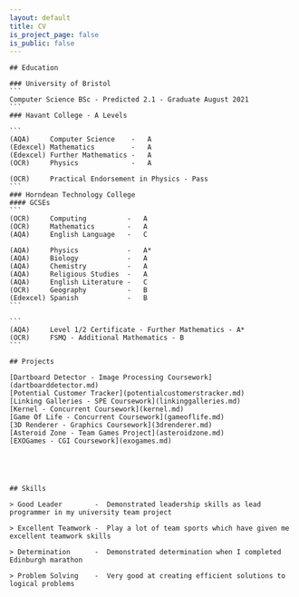 ```yaml
---
layout: default
title: CV
is_project_page: false
is_public: false
---
```


<div class="float-container" markdown="1">

  <div class="float-child-1" markdown="1">



    ## Education

    ### University of Bristol
    ```
    Computer Science BSc - Predicted 2.1 - Graduate August 2021
    ```
    ### Havant College - A Levels

    ```
    (AQA)     Computer Science    -   A
    (Edexcel) Mathematics         -   A
    (Edexcel) Further Mathematics -   A
    (OCR)     Physics             -   A

    (OCR)     Practical Endorsement in Physics - Pass
    ```
    ### Horndean Technology College
    #### GCSEs
    ```
    (OCR)     Computing          -   A
    (OCR)     Mathematics        -   A
    (AQA)     English Language   -   C

    (AQA)     Physics            -   A*
    (AQA)     Biology            -   A
    (AQA)     Chemistry          -   A
    (AQA)     Religious Studies  -   A
    (AQA)     English Literature -   C
    (OCR)     Geography          -   B
    (Edexcel) Spanish            -   B
    ```

    ```
    (AQA)     Level 1/2 Certificate - Further Mathematics - A*
    (OCR)     FSMQ - Additional Mathematics - B
    ```


  </div>

  <div class="float-child-2" markdown="1">



    ## Projects

    [Dartboard Detector - Image Processing Coursework](dartboarddetector.md)  
    [Potential Customer Tracker](potentialcustomerstracker.md)  
    [Linking Galleries - SPE Coursework](linkinggalleries.md)  
    [Kernel - Concurrent Coursework](kernel.md)  
    [Game Of Life - Concurrent Coursework](gameoflife.md)  
    [3D Renderer - Graphics Coursework](3drenderer.md)  
    [Asteroid Zone - Team Games Project](asteroidzone.md)  
    [EXOGames - CGI Coursework](exogames.md)  





    ## Skills

    > Good Leader        -  Demonstrated leadership skills as lead programmer in my university team project

    > Excellent Teamwork -  Play a lot of team sports which have given me excellent teamwork skills

    > Determination      -  Demonstrated determination when I completed Edinburgh marathon

    > Problem Solving    -  Very good at creating efficient solutions to logical problems


  </div>

</div>
